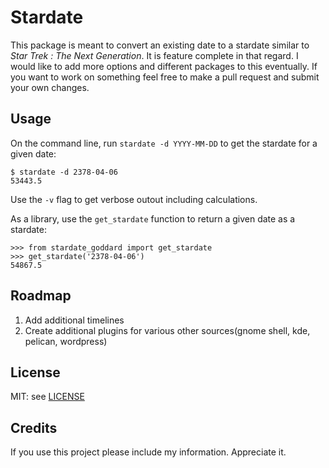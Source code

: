 # Stardate

This package is meant to convert an existing date to a stardate similar to
*Star Trek : The Next Generation*.  It is feature complete in that regard. I
would like to add more options and different packages to this eventually. If
you want to work on something feel free to make a pull request and submit your
own changes.

## Usage

On the command line, run `stardate -d YYYY-MM-DD` to get the stardate for a
given date:

```console
$ stardate -d 2378-04-06
53443.5
```

Use the `-v` flag to get verbose outout including calculations.

As a library, use the `get_stardate` function to return a given date as a
stardate:

```pycon
>>> from stardate_goddard import get_stardate
>>> get_stardate('2378-04-06')
54867.5
```

## Roadmap

1.  Add additional timelines
2.  Create additional plugins for various other sources(gnome shell, kde,
    pelican, wordpress)

## License

MIT: see [LICENSE](LICENSE)

## Credits

If you use this project please include my information. Appreciate it.
